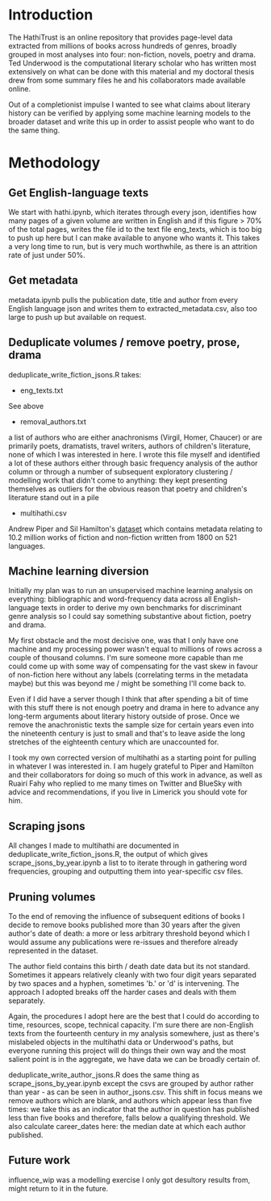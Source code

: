 # Introduction

The HathiTrust is an online repository that provides page-level data extracted from millions of books across hundreds of genres, broadly grouped in most analyses into four: non-fiction, novels, poetry and drama. Ted Underwood is the computational literary scholar who has written most extensively on what can be done with this material and my doctoral thesis drew from some summary files he and his collaborators made available online.

Out of a completionist impulse I wanted to see what claims about literary history can be verified by applying some machine learning models to the broader dataset and write this up in order to assist people who want to do the same thing.

# Methodology

## Get English-language texts

We start with hathi.ipynb, which iterates through every json, identifies how many pages of a given volume are written in English and if this figure > 70% of the total pages, writes the file id to the text file eng_texts, which is too big to push up here but I can make available to anyone who wants it. This takes a very long time to run, but is very much worthwhile, as there is an attrition rate of just under 50%. 

## Get metadata

metadata.ipynb pulls the publication date, title and author from every English language json and writes them to extracted_metadata.csv, also too large to push up but available on request.

## Deduplicate volumes / remove poetry, prose, drama

deduplicate_write_fiction_jsons.R takes: 

- eng_texts.txt

See above

- removal_authors.txt

a list of authors who are either anachronisms (Virgil, Homer, Chaucer) or are primarily poets, dramatists, travel writers, authors of children's literature, none of which I was interested in here. I wrote this file myself and identified a lot of these authors either through basic frequency analysis of the author column or through a number of subsequent exploratory clustering / modelling work that didn't come to anything: they kept presenting themselves as outliers for the obvious reason that poetry and children's literature stand out in a pile

- multihathi.csv

Andrew Piper and Sil Hamilton's [dataset](https://openhumanitiesdata.metajnl.com/articles/10.5334/johd.95) which contains metadata relating to 10.2 million works of fiction and non-fiction written from 1800 on 521 languages.

## Machine learning diversion

Initially my plan was to run an unsupervised machine learning analysis on everything: bibliographic and word-frequency data across all English-language texts in order to derive my own benchmarks for discriminant genre analysis so I could say something substantive about fiction, poetry and drama. 

My first obstacle and the most decisive one, was that I only have one machine and my processing power wasn't equal to millions of rows across a couple of thousand columns. I'm sure someone more capable than me could come up with some way of compensating for the vast skew in favour of non-fiction here without any labels (correlating terms in the metadata maybe) but this was beyond me / might be something I'll come back to.

Even if I did have a server though I think that after spending a bit of time with this stuff there is not enough poetry and drama in here to advance any long-term arguments about literary history outside of prose. Once we remove the anachronistic texts the sample size for certain years even into the nineteenth century is just to small and that's to leave aside the long stretches of the eighteenth century which are unaccounted for. 

I took my own corrected version of multihathi as a starting point for pulling in whatever I was interested in. I am hugely grateful to Piper and Hamilton and their collaborators for doing so much of this work in advance, as well as Ruairí Fahy who replied to me many times on Twitter and BlueSky with advice and recommendations, if you live in Limerick you should vote for him.

## Scraping jsons

All changes I made to multihathi are documented in deduplicate_write_fiction_jsons.R, the output of which gives scrape_jsons_by_year.ipynb a list to to iterate through in gathering word frequencies, grouping and outputting them into year-specific csv files.

## Pruning volumes

To the end of removing the influence of subsequent editions of books I decide to remove books published more than 30 years after the given author's date of death: a more or less arbitrary threshold beyond which I would assume any publications were re-issues and therefore already represented in the dataset.

The author field contains this birth / death date data but its not standard. Sometimes it appears relatively cleanly with two four digit years separated by two spaces and a hyphen, sometimes 'b.' or 'd' is intervening. The approach I adopted breaks off the harder cases and deals with them separately.

Again, the procedures I adopt here are the best that I could do according to time, resources, scope, technical capacity. I'm sure there are non-English texts from the fourteenth century in my analysis somewhere, just as there's mislabeled objects in the multihathi data or Underwood's paths, but everyone running this project will do things their own way and the most salient point is in the aggregate, we have data we can be broadly certain of.

deduplicate_write_author_jsons.R does the same thing as scrape_jsons_by_year.ipynb except the csvs are grouped by author rather than year - as can be seen in author_jsons.csv. This shift in focus means we remove authors which are blank, and authors which appear less than five times: we take this as an indicator that the author in question has published less than five books and therefore, falls below a qualifying threshold. We also calculate career_dates here: the median date at which each author published.

## Future work

influence_wip was a modelling exercise I only got desultory results from, might return to it in the future.